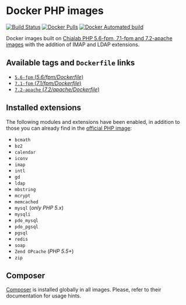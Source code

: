 # Docker PHP images
[![Build Status](https://travis-ci.org/lamasbr/docker-php.svg?branch=master)](https://travis-ci.org/lamasbr/docker-php)
[![Docker Pulls](https://img.shields.io/docker/pulls/lamasbr/php.svg)](https://hub.docker.com/r/lamasbr/php/)
[![Docker Automated build](https://img.shields.io/docker/automated/lamasbr/docker-php.svg)](https://hub.docker.com/r/lamasbr/docker-php/)

Docker images built on [Chialab PHP 5.6-fpm, 7.1-fpm and 7.2-apache images](https://hub.docker.com/r/chialab/php/) with the addition of IMAP and LDAP extensions.

## Available tags and `Dockerfile` links
- [`5.6-fpm` (_5.6/fpm/Dockerfile_)](https://github.com/lamasbr/docker-php/blob/master/5.6/fpm/Dockerfile)
- [`7.1-fpm` (_7.1/fpm/Dockerfile_)](https://github.com/lamasbr/docker-php/blob/master/7.1/fpm/Dockerfile)
- [`7.2-apache` (_7.2/apache/Dockerfile_)](https://github.com/lamasbr/docker-php/blob/master/7.2/apache/Dockerfile)

## Installed extensions
The following modules and extensions have been enabled, in addition to those you can already find in the [official PHP image](https://hub.docker.com/r/_/php/):

- `bcmath`
- `bz2`
- `calendar`
- `iconv`
- `imap`
- `intl`
- `gd`
- `ldap`
- `mbstring`
- `mcrypt`
- `memcached`
- `mysql` (_only PHP 5.x_)
- `mysqli`
- `pdo_mysql`
- `pdo_pgsql`
- `pgsql`
- `redis`
- `soap`
- `Zend OPcache` (_PHP 5.5+_)
- `zip`

## Composer
[Composer](https://getcomposer.org) is installed globally in all images. Please, refer to their documentation for usage hints.
